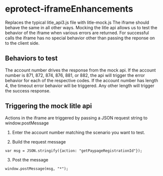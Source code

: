 # eprotect-iframeEnhancements
Replaces the typical litle_api3.js file with litle-mock.js
The iframe should behave the same in all other ways. 
Mocking the litle api allows us to test the behavior of the iframe when various errors are returned.
For successful calls the iframe has no special behavior other than passing the reponse on to the client side.

## Behaviors to test
The account number drives the response from the mock api. 
If the account number is 871, 872, 874, 876, 881, or 882, the api will trigger the error behavior for each of the respective codes.
If the account number has length 4, the timeout error behavior will be triggered.
Any other length will trigger the success response.

## Triggering the mock litle api
Actions in the iframe are triggered by passing a JSON request string to window.postMessage
1) Enter the account number matching the scenario you want to test.

2) Build the request message
```
var msg = JSON.stringify({action: "getPaypageRegistrationId"});
```

3) Post the message
```
window.postMessage(msg, "*");
```
